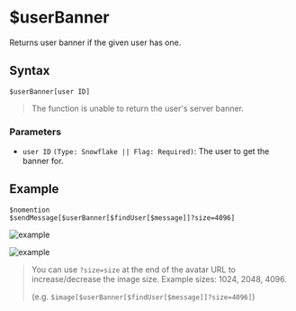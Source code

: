 # $userBanner
Returns user banner if the given user has one.

## Syntax
```
$userBanner[user ID]
```
> The function is unable to return the user's server banner.

### Parameters
- `user ID` `(Type: Snowflake || Flag: Required)`: The user to get the banner for.

## Example
```
$nomention
$sendMessage[$userBanner[$findUser[$message]]?size=4096]
```
![example](https://user-images.githubusercontent.com/113303649/212497271-e2ebad00-2d78-4bdf-a697-c2863df527e2.png)

![example](https://user-images.githubusercontent.com/113303649/212497313-3824e855-d634-4e8a-848e-975d6d768df3.png)
> You can use `?size=size` at the end of the avatar URL to increase/decrease the image size. Example sizes: 1024, 2048, 4096. 
>
>  (e.g. `$image[$userBanner[$findUser[$message]]?size=4096]`)
